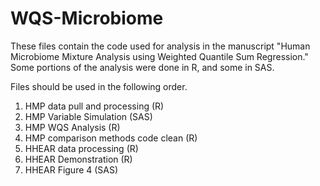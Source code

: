 # WQS-Microbiome

These files contain the code used for analysis in the manuscript "Human Microbiome Mixture Analysis using Weighted Quantile Sum Regression." Some portions of the analysis were done in R, and some in SAS.

Files should be used in the following order.
1. HMP data pull and processing (R)
2. HMP Variable Simulation (SAS)
3. HMP WQS Analysis (R)
4. HMP comparison methods code clean (R)
5. HHEAR data processing (R)
6. HHEAR Demonstration (R)
7. HHEAR Figure 4 (SAS)

